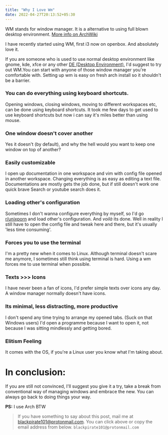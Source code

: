 ```yaml
---
title: "Why I Love Wm"
date: 2022-04-27T20:13:52+05:30
---
```


WM stands for window manager. It is a alternative to using full blown desktop environment. [More info on ArchWiki](https://wiki.archlinux.org/title/window_manager)

I have recently started using WM, first i3 now on openbox. And absolutely love it. 

If you are someone who is used to use normal desktop environment like gnome, kde, xfce or any other [DE (Desktop Environment)](https://wiki.archlinux.org/title/desktop_environment), I'd suggest to try out WM.You can start with anyone of those window manager you're comfortable with. Setting up wm is easy on fresh arch install so it shouldn't be a barrier. 


### You can do everything using keyboard shortcuts.
Opening windows, closing windows, moving to different workspaces etc, can be done using keyboard shortcuts. It took me few days to get used to use keyboard shortcuts but now i can say it's miles better than using mouse. 

### One window doesn't cover another
Yes it doesn't (by default), and why the hell would you want to keep one window on top of another?

### Easily customizable
I open up documentation in one workspace and vim with config file opened in another workspace. Changing everything is as easy as editing a text file. Documentations are mostly gets the job done, but if still doesn't work one quick brave Search or youtube search does it. 

### Loading other's configuration
Sometimes I don't wanna configure everything by myself, so I'd go [r/unixporn](https://reddit.com/r/unixporn) and load other's configuration. And  _voilà_ its done. Well in reality I still have to open the config file and tweak here and there, but it's usually 'less time consuming'. 

### Forces you to use the terminal
I'm a pretty new when it comes to Linux. Although terminal doesn't scare me anymore, I sometimes still think using terminal is hard. Using a wm forces me to use terminal when possible. 

### Texts >>> Icons
I have never been a fan of icons, I'd prefer simple texts over icons any day. A window manager normally doesn't have icons. 

### Its minimal, less distracting, more productive
I don't spend any time trying to arrange my opened tabs. (Suck on that Windows users) I'd open a programme because I want to open it, not because I was sitting mindlessly and getting bored. 

### Elitism Feeling
It comes with the OS, if you're a Linux user you know what I'm taking about.


# In conclusion: 
If you are still not convinced, I'll suggest you give it a try, take a break from conventional way of managing windows and embrace the new. You can always go back to doing things your way. 

**PS:**  I use Arch BTW


> If you have something to say about this post, mail me at [blackpirate101@protonmail.com](mailto:blackpirate101@protonmail.com). You can click above or copy the email address from below. 
> `blackpirate101@protonmail.com`



